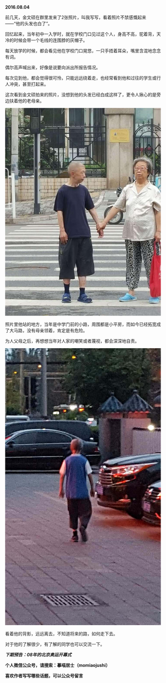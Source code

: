 
          
            
**2016.08.04**

前几天，金文硕在群里发来了2张照片，叫我写写，看着照片不禁感慨起来——“他的头发也白了”。

回忆起来，当年初中一入学时，就在学校门口见过这个人，身高不高，驼着背，天冷的时候会带一个毛线的连围脖的灰帽子。

每天放学的时候，都会看见他在学校门口晃悠，一只手捂着耳朵，嘴里含混地念念有词。

偶尔高声喊出来，好像是说要向派出所报告情况。

每次见到他，都会觉得很可怜，只能远远绕着走，也经常看到他和过往的学生或行人冲突，甚至打起来。

这次看到金文硕拍来的照片，没想到他的头发已经白成这样了，更令人揪心的是旁边扶着他的老母亲。




![](img/51001-e37771cde4e4bf03.jpg)




照片里他站的地方，当年是中学门前的小路，周围都是小平房，而如今已经拓宽成了大马路，没有母亲领着，肯定是有危险。

为人父母之后，再想想当年对人家的嘲笑或者蔑视，都会深深地自责。



![](img/51001-31012c18c8cffd69.JPG)




看着他的背影，远远离去，不知道将来的路，如何走下去。

对于他的了解很少，有了解的同学也可以交流一下。


***下期预告：08年的北京奥运开幕式***


**个人微信公众号，请搜索：摹喵居士（momiaojushi）**

**喜欢作者写写哪些话题，可以公众号留言**

          
        